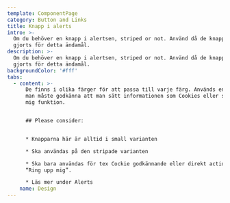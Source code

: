 ```yaml
---
template: ComponentPage
category: Button and Links
title: Knapp i alerts
intro: >-
  Om du behöver en knapp i alertsen, striped or not. Använd då de knappar som
  gjorts för detta ändamål. 
description: >-
  Om du behöver en knapp i alertsen, striped or not. Använd då de knappar som
  gjorts för detta ändamål. 
backgroundColor: '#fff'
tabs:
  - content: >-
      De finns i olika färger för att passa till varje färg. Används endast då
      man måste godkänna att man sätt informationen som Cookies eller som Ring
      mig funktion.


      ## Please consider:


      * Knapparna här är alltid i small varianten

      * Ska användas på den stripade varianten

      * Ska bara användas för tex Cockie godkännande eller direkt action som
      “Ring upp mig”.

      * Läs mer under Alerts
    name: Design
---
```


